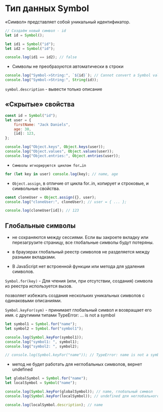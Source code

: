 # Тип данных Symbol

«Символ» представляет собой уникальный идентификатор.

```js
// Создаём новый символ - id
let id = Symbol();

let id1 = Symbol("id");
let id2 = Symbol("id");

console.log(id1 == id2); // false
```

-   Символы не преобразуются автоматически в строки

```js
console.log("Symbol->String:", `${id}`); // Cannot convert a Symbol value to a string
console.log("Symbol->String:", String(id));
```

`symbol.description` - вывести только описание

## «Скрытые» свойства

```js
const id = Symbol("id");
let user = {
    firstName: "Jack Daniels",
    age: 30,
    [id]: 123,
};

console.log("Object.keys", Object.keys(user));
console.log("Object.values", Object.values(user));
console.log("Object.entries:", Object.entries(user));
```

-   `Символы игнорируются циклом for…in`

```js
for (let key in user) console.log(key); // name, age
```

-   `Object.assign`, в отличие от цикла for..in, копирует и строковые, и символьные свойства.

```js
const cloneUser = Object.assign({}, user);
console.log("cloneUser:", cloneUser); // user = { ... };

console.log(cloneUser[id]); // 123
```

## Глобальные символы

-   не сохраняются между сессиями. Если вы закроете вкладку или перезагрузите страницу, все глобальные символы будут потеряны.

-   в браузерах глобальный реестр символов не разделяется между разными вкладками.

-   В JavaScript нет встроенной функции или метода для удаления символов.

`Symbol.for(key)` - Для чтения (или, при отсутствии, создания) символа из реестра используется вызов.

позволяет избежать создания нескольких уникальных символов с одинаковыми описаниями.

`Symbol.keyFor(sym)` - принимает глобальный символ и возвращает его имя. с другимим типами TypeError: ... is not a symbol

```js
let symbol1 = Symbol.for("name");
let symbol2 = Symbol.for("symbol1");

console.log(Symbol.keyFor(symbol1));
console.log("symbol1: ", symbol1);
console.log("symbol2: ", symbol2);

// console.log(Symbol.keyFor("name")); // TypeError: name is not a symbol
```

-   метод не будет работать для неглобальных символов, вернет undefined

```js
let globalSymbol = Symbol.for("name");
let localSymbol = Symbol("name");

console.log(Symbol.keyFor(globalSymbol)); // name, глобальный символ
console.log(Symbol.keyFor(localSymbol)); // undefined для неглобального символа

console.log(localSymbol.description); // name
```
